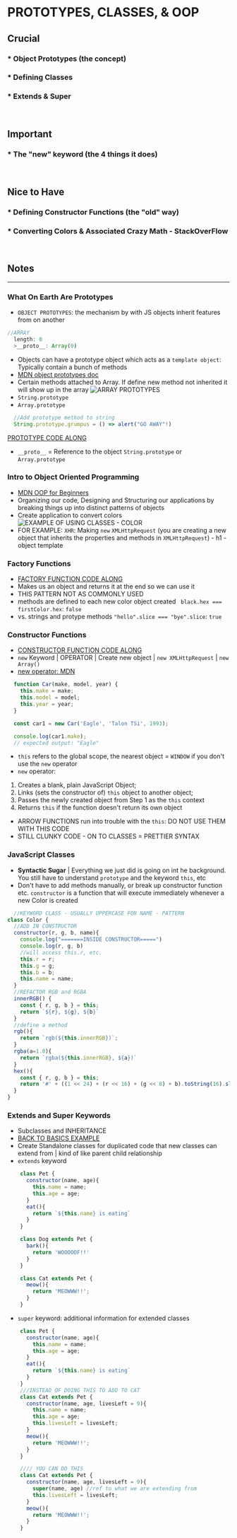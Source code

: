 # PROTOTYPES, CLASSES, & OOP

## Crucial 

### * Object Prototypes (the concept)
### * Defining Classes
### * Extends & Super

<br>

## Important 

### * The "new" keyword (the 4 things it does)

<br>

## Nice to Have

### * Defining Constructor Functions (the "old" way)
### * Converting Colors & Associated Crazy Math - StackOverFlow

<br>

## Notes

<hr>

### What On Earth Are Prototypes
- `OBJECT PROTOTYPES`: the mechanism by with JS objects inherit features from on another 
```js
//ARRAY
  length: 0
  >__proto__: Array(0)
```
- Objects can have a prototype object which acts as a `template object`: Typically contain a bunch of methods 
- [MDN object prototypes doc](https://developer.mozilla.org/en-US/docs/Learn/JavaScript/Objects/Object_prototypes)
- Certain methods attached to Array. If define new method not inherited it will show up in the array
![ARRAY PROTOTYPES](assets/prototypes.png)
- `String.prototype`
- `Array.prototype`
```js
  //Add prototype method to string
  String.prototype.grumpus = () => alert("GO AWAY"!)
```
[PROTOTYPE CODE ALONG](01_prototypes/app.js)

- `__proto__` = Reference to the object `String.prototype` or `Array.prototype`

### Intro to Object Oriented Programming
- [MDN OOP for Beginners](https://developer.mozilla.org/en-US/docs/Learn/JavaScript/Objects/Object-oriented_JS)
- Organizing our code, Designing and Structuring our applications by breaking things up into distinct patterns of objects
- Create application to convert colors
![EXAMPLE OF USING CLASSES - COLOR](assets/color.png)
- FOR EXAMPLE: `XHR`: Making `new` `XMLHttpRequest` (you are creating a new object that inherits the properties and methods in `XMLHttpRequest`) - h1 - object template

### Factory Functions
- [FACTORY FUNCTION CODE ALONG](02_factory_functions/app.js)
- Makes us an object and returns it at the end so we can use it
- THIS PATTERN NOT AS COMMONLY USED
- methods are defined to each new color object created
` black.hex === firstColor.hex`: `false`
- vs. strings and protype methods
`"hello".slice === "bye".slice`: `true`

### Constructor Functions
- [CONSTRUCTOR FUNCTION CODE ALONG](03_constructor_functions/app.js)
- `new` Keyword | OPERATOR | Create new object | `new XMLHttpRequest` | `new Array()`
- [new operator: MDN](https://developer.mozilla.org/en-US/docs/Web/JavaScript/Reference/Operators/new)
```js
  function Car(make, model, year) {
    this.make = make;
    this.model = model;
    this.year = year;
  }

  const car1 = new Car('Eagle', 'Talon TSi', 1993);

  console.log(car1.make);
  // expected output: "Eagle"
```
- `this` refers to the global scope, the nearest object = `WINDOW` if you don't use the `new` operator
- `new` operator:
1. Creates a blank, plain JavaScript Object;
2. Links (sets the constructor of) `this` object to another object;
3. Passes the newly created object from Step 1 as the `this` context
4. Returns `this` if the function doesn't return its own object

- ARROW FUNCTIONS run into trouble with the `this`: DO NOT USE THEM WITH THIS CODE
- STILL CLUNKY CODE - ON TO CLASSES = PRETTIER SYNTAX

### JavaScript Classes
- **Syntactic Sugar** | Everything we just did is going on int he background. You still have to understand `prototype` and the keyword `this`, etc
- Don't have to add methods manually, or break up constructor function etc.
`constructor` is a function that will execute immediately whenever a new Color is created
```js
  //KEYWORD CLASS - USUALLY UPPERCASE FOR NAME - PATTERN 
class Color {
  //ADD IN CONSTRUCTOR
  constructor(r, g, b, name){
    console.log("=======INSIDE CONSTRUCTOR=====")
    console.log(r, g, b)
    //will access this.r, etc.
    this.r = r;
    this.g = g;
    this.b = b;
    this.name = name;
  }
  //REFACTOR RGB and RGBA
  innerRGB() {
    const { r, g, b } = this;
    return `${r}, ${g}, ${b}`
  }
  //define a method
  rgb(){
    return `rgb(${this.innerRGB})`;
  }
  rgba(a=1.0){
    return `rgba(${this.innerRGB}, ${a})`
  }
  hex(){
    const { r, g, b } = this;
    return '#' + ((1 << 24) + (r << 16) + (g << 8) + b).toString(16).slice(1); 
  }
}
```

### Extends and Super Keywords
- Subclasses and INHERITANCE
- [BACK TO BASICS EXAMPLE](06_extends_and_super/app.js)
- Create Standalone classes for duplicated code that new classes can extend from | kind of like parent child relationship
- `extends` keyword
```js
    class Pet {
      constructor(name, age){
        this.name = name;
        this.age = age;
      }
      eat(){
        return `${this.name} is eating`
      }
    }

    class Dog extends Pet {
      bark(){
        return 'WOOOOOF!!'
      }
    }

    class Cat extends Pet {
      meow(){
        return 'MEOWWW!!';
      }
    }
```
- `super` keyword: additional information for extended classes
```js
    class Pet {
      constructor(name, age){
        this.name = name;
        this.age = age;
      }
      eat(){
        return `${this.name} is eating`
      }
    }
    ///INSTEAD OF DOING THIS TO ADD TO CAT
    class Cat extends Pet {
      constructor(name, age, livesLeft = 9){
        this.name = name;
        this.age = age;
        this.livesLeft = livesLeft;
      }
      meow(){
        return 'MEOWWW!!';
      }
    }

    //// YOU CAN DO THIS
    class Cat extends Pet {
      constructor(name, age, livesLeft = 9){
        super(name, age) //ref to what we are extending from
        this.livesLeft = livesLeft;
      }
      meow(){
        return 'MEOWWW!!';
      }
    }
```



